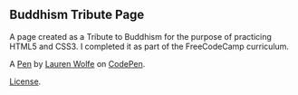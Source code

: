 Buddhism Tribute Page
---------------------
A page created as a Tribute to Buddhism for the purpose of practicing HTML5 and CSS3. I completed it as part of the FreeCodeCamp curriculum.

A [Pen](https://codepen.io/lawolfe/pen/jyKxxE) by [Lauren Wolfe](http://codepen.io/lawolfe) on [CodePen](http://codepen.io/).

[License](https://codepen.io/lawolfe/pen/jyKxxE/license).